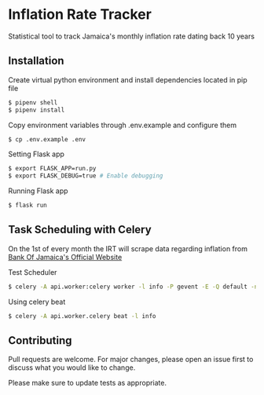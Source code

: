 # Inflation Rate Tracker

Statistical tool to track Jamaica's monthly inflation rate dating back 10 years

## Installation

Create virtual python environment and install dependencies located in pip file

```bash
$ pipenv shell
$ pipenv install
```

Copy environment variables through .env.example and configure them

```bash
$ cp .env.example .env
```
Setting Flask app

```bash
$ export FLASK_APP=run.py
$ export FLASK_DEBUG=true # Enable debugging
```

Running Flask app

```bash
$ flask run
```

## Task Scheduling with Celery

On the 1st of every month the IRT will scrape data regarding inflation from [Bank Of Jamaica's Official Website](https://boj.org.jm/statistics/real-sector/inflation/)

Test Scheduler

```bash
$ celery -A api.worker:celery worker -l info -P gevent -E -Q default -n default
```

Using celery beat
```bash
$ celery -A api.worker.celery beat -l info
```

## Contributing
Pull requests are welcome. For major changes, please open an issue first to discuss what you would like to change.

Please make sure to update tests as appropriate.


